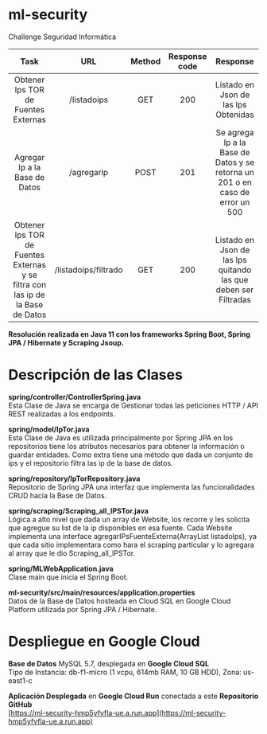 # ml-security
Challenge Seguridad Informática

| Task | URL | Method | Response code | Response |
|:----:|:---:|:------:|:-------------:|:--------:|
| Obtener Ips TOR de Fuentes Externas| /listadoips | GET | 200 | Listado en Json de las Ips Obtenidas|
| Agregar Ip a la Base de Datos | /agregarip | POST | 201 | Se agrega Ip a la Base de Datos y se retorna un 201 o en caso de error un 500 | 
| Obtener Ips TOR de Fuentes Externas y se filtra con las ip de la Base de Datos | /listadoips/filtrado | GET | 200 | Listado en Json de las Ips quitando las que deben ser Filtradas |

**Resolución realizada en Java 11 con los frameworks Spring Boot, Spring JPA / Hibernate y Scraping Jsoup.**

# Descripción de las Clases

**spring/controller/ControllerSpring.java**\
Esta Clase de Java se encarga de Gestionar todas las peticiones HTTP / API REST realizadas a los endpoints.

**spring/model/IpTor.java**\
Esta Clase de Java es utilizada principalmente por Spring JPA en los repositorios tiene los atributos necesarios para obtener la información o guardar entidades. Como extra tiene una método que dada un conjunto de ips y el repositorio filtra las ip de la base de datos.

**spring/repository/IpTorRepository.java**\
Repositorio de Spring JPA una interfaz que implementa las funcionalidades CRUD hacia la Base de Datos.

**spring/scraping/Scraping_all_IPSTor.java**\
Lógica a alto nivel que dada un array de Website, los recorre y les solicita que agregue su list de la ip disponibles en esa fuente. Cada Website implementa una interface agregarIPsFuenteExterna(ArrayList<String> listadoIps), ya que cada sitio implementara como hara el scraping particular y lo agregara al array que le dio Scraping_all_IPSTor.
  
**spring/MLWebApplication.java**\
Clase main que inicia el Spring Boot.

**ml-security/src/main/resources/application.properties**\
Datos de la Base de Datos hosteada en Cloud SQL en Google Cloud Platform utilizada por Spring JPA / Hibernate.

# Despliegue en Google Cloud
**Base de Datos** MySQL 5.7, desplegada en **Google Cloud SQL**\
Tipo de Instancia: db-f1-micro (1 vcpu, 614mb RAM, 10 GB HDD), Zona: us-east1-c

**Aplicación Desplegada** en **Google Cloud Run** conectada a este **Repositorio GitHub**\
[https://ml-security-hmp5yfvfla-ue.a.run.app](https://ml-security-hmp5yfvfla-ue.a.run.app)
